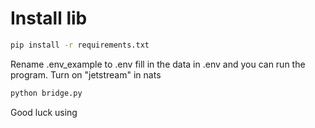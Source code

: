 # Install lib
```bash
pip install -r requirements.txt
```

Rename .env_example to .env fill in the data in .env and you can run the program.
Turn on "jetstream" in nats
```bash
python bridge.py
```
Good luck using
 
